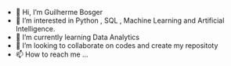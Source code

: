 - 👋 Hi, I’m Guilherme Bosger
- 👀 I’m interested in Python , SQL , Machine Learning and Artificial Intelligence. 
- 🌱 I’m currently learning Data Analytics 
- 💞️ I’m looking to collaborate on codes and create my repositoty 
- 📫 How to reach me ...  

<!---
gbosger/gbosger is a ✨ special ✨ repository because its `README.md` (this file) appears on your GitHub profile.
You can click the Preview link to take a look at your changes.
--->
